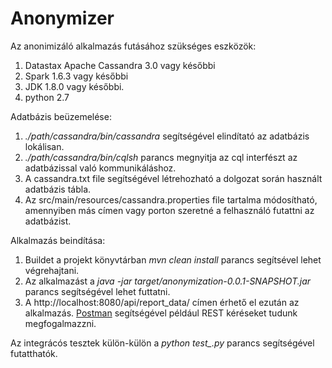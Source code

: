 # Anonymizer

Az anonimizáló alkalmazás futásához szükséges eszközök: 

1. Datastax Apache Cassandra 3.0 vagy későbbi
2. Spark 1.6.3 vagy későbbi
3. JDK 1.8.0 vagy későbbi. 
4. python 2.7 

Adatbázis beüzemelése:

1. *./path/cassandra/bin/cassandra* segítségével elindítató az adatbázis lokálisan.
2. *./path/cassandra/bin/cqlsh* parancs megnyitja az cql interfészt az adatbázissal való kommunikáláshoz.
3. A cassandra.txt file segítségével létrehozható a dolgozat során használt adatbázis tábla. 
4. Az src/main/resources/cassandra.properties file tartalma módosítható, amennyiben más címen vagy porton szeretné a felhasználó futattni az adatbázist.

Alkalmazás beindítása:

1. Buildet a projekt könyvtárban *mvn clean install* parancs segítsével lehet végrehajtani. 
2. Az alkalmazást a *java -jar target/anonymization-0.0.1-SNAPSHOT.jar* parancs segítségével lehet futtatni.
3. A http://localhost:8080/api/report_data/ címen érhető el ezután az alkalmazás. [Postman](https://www.getpostman.com/) segítségével például REST kéréseket tudunk megfogalmazzni.

Az integrácós tesztek külön-külön a *python test_.py* parancs segítségével futatthatók.
